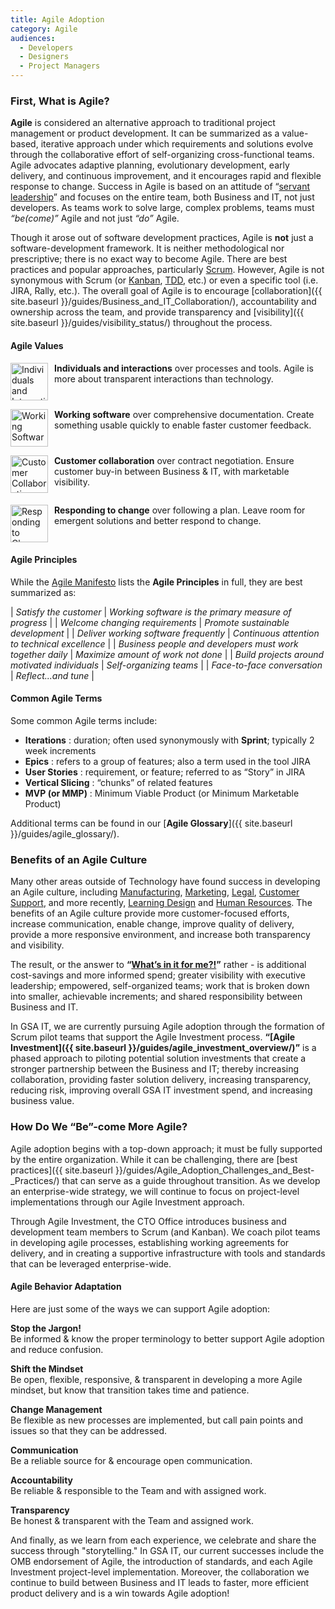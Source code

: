 ```yaml
---
title: Agile Adoption
category: Agile
audiences:
  - Developers
  - Designers
  - Project Managers
---
```


### First, What is Agile?

**Agile** is considered an alternative approach to traditional project management or product development. It can be summarized as a value-based, iterative approach under which requirements and solutions evolve through the collaborative effort of self-organizing cross-functional teams. Agile advocates adaptive planning, evolutionary development, early delivery, and continuous improvement, and it encourages rapid and flexible response to change. Success in Agile is based on an attitude of “[servant leadership](https://www.greenleaf.org/what-is-servant-leadership/)” and focuses on the entire team, both Business and IT, not just developers. As teams work to solve large, complex problems, teams must *“be(come)”* Agile and not just *“do”* Agile.

Though it arose out of software development practices, Agile is **not** just a software-development framework. It is neither methodological nor prescriptive; there is no exact way to become Agile. There are best practices and popular approaches, particularly [Scrum](https://www.scrum.org/). However, Agile is not synonymous with Scrum (or [Kanban](https://leankit.com/learn/kanban/what-is-kanban/), [TDD](https://www.agilealliance.org/glossary/tdd/), etc.) or even a specific tool (i.e. JIRA, Rally, etc.). The overall goal of Agile is to encourage [collaboration]({{ site.baseurl }}/guides/Business_and_IT_Collaboration/), accountability and ownership across the team, and provide transparency and [visibility]({{ site.baseurl }}/guides/visibility_status/) throughout the process.

#### Agile Values

<img src="{{ site.baseurl }}/img/guides/Individuals_and_Interactions.png"
  alt="Individuals and Interactions"
  style="float: left; width: 60px; margin-right: 10px;"> **Individuals and interactions** over processes and tools. Agile is more about transparent interactions than technology.
<div style="clear: both;"></div>

<img src="{{ site.baseurl }}/img/guides/Working_Software.png"
  alt="Working Software"
  style="float: left; width: 60px; margin-right: 10px;"> **Working software** over comprehensive documentation. Create something usable quickly to enable faster customer feedback.
<div style="clear: both;"></div>

<img src="{{ site.baseurl }}/img/guides/Customer_Collaboration.png"
  alt="Customer Collaboration"
  style="float: left; width: 60px; margin-right: 10px;"> **Customer collaboration** over contract negotiation. Ensure customer buy-in between Business & IT, with marketable visibility.
<div style="clear: both;"></div>

<img src="{{ site.baseurl }}/img/guides/Responding_to_Change.png"
  alt="Responding to Change"
  style="float: left; width: 60px; margin-right: 10px;"> **Responding to change** over following a plan. Leave room for emergent solutions and better respond to change.
<div style="clear: both;"></div>

#### Agile Principles
While the [Agile Manifesto](http://agilemanifesto.org/) lists the **Agile Principles** in full, they are best summarized as:

| *Satisfy the customer* | *Working software is the primary measure of progress* |
| *Welcome changing requirements* | *Promote sustainable development* |
| *Deliver working software frequently* | *Continuous attention to technical excellence* |
| *Business people and developers must work together daily* | *Maximize amount of work not done* |
| *Build projects around motivated individuals* | *Self-organizing teams* |
| *Face-to-face conversation* | *Reflect...and tune* |

#### Common Agile Terms
Some common Agile terms include:

* **Iterations** : duration; often used synonymously with **Sprint**; typically 2 week increments
* **Epics**	: refers to a group of features; also a term used in the tool JIRA
* **User Stories** : requirement, or feature; referred to as “Story” in JIRA
* **Vertical Slicing** : “chunks” of related features
* **MVP (or MMP)** : Minimum Viable Product (or Minimum Marketable Product)

Additional terms can be found in our [**Agile Glossary**]({{ site.baseurl }}/guides/agile_glossary/).

### Benefits of an Agile Culture
Many other areas outside of Technology have found success in developing an Agile culture, including [Manufacturing](http://www.fujitsu.com/global/documents/about/resources/publications/fstj/archives/vol43-1/paper16.pdf), [Marketing](http://agilemarketingmanifesto.org/), [Legal](http://www.abajournal.com/legalrebels/article/the_rise_of_the_agile_lawyer/), [Customer Support](http://www.award-entry.nl/2014/cases/klm/happy-to-help/), and more recently, [Learning Design](http://www.bottomlineperformance.com/what-is-agile-learning-design/) and [Human Resources](http://hr-gazette.com/hr-agile-manifesto/). The benefits of an Agile culture provide more customer-focused efforts, increase communication, enable change, improve quality of delivery, provide a more responsive environment, and increase both transparency and visibility.

The result, or the answer to **“[What’s in it for me?!](https://hbr.org/2016/05/embracing-agile)”** rather - is additional cost-savings and more informed spend; greater visibility with executive leadership; empowered, self-organized teams; work that is broken down into smaller, achievable increments; and shared responsibility between Business and IT.

In GSA IT, we are currently pursuing Agile adoption through the formation of Scrum pilot teams that support the Agile Investment process. **“[Agile Investment]({{ site.baseurl }}/guides/agile_investment_overview/)”** is a phased approach to piloting potential solution investments that create a stronger partnership between the Business and IT; thereby increasing collaboration, providing faster solution delivery, increasing transparency, reducing risk, improving overall GSA IT investment spend, and increasing business value.

### How Do We “Be”-come More Agile?
Agile adoption begins with a top-down approach; it must be fully supported by the entire organization. While it can be challenging, there are [best practices]({{ site.baseurl }}/guides/Agile_Adoption_Challenges_and_Best-_Practices/) that can serve as a guide throughout transition. As we develop an enterprise-wide strategy, we will continue to focus on project-level implementations through our Agile Investment approach.

Through Agile Investment, the CTO Office introduces business and development team members to Scrum (and Kanban). We coach pilot teams in developing agile processes, establishing working agreements for delivery, and in creating a supportive infrastructure with tools and standards that can be leveraged enterprise-wide.

#### Agile Behavior Adaptation
Here are just some of the ways we can support Agile adoption:

**Stop the Jargon!**  
Be informed & know the proper terminology to better support Agile adoption and reduce confusion.

**Shift the Mindset**  
Be open, flexible, responsive, & transparent in developing a more Agile mindset, but know that transition takes time and patience.

**Change Management**  
Be flexible as new processes are implemented, but call pain points and issues so that they can be addressed.

**Communication**  
Be a reliable source for & encourage open communication.

**Accountability**  
Be reliable & responsible to the Team and with assigned work.

**Transparency**  
Be honest & transparent with the Team and assigned work.

And finally, as we learn from each experience, we celebrate and share the success through "storytelling." In GSA IT, our current successes include the OMB endorsement of Agile, the introduction of standards, and each Agile Investment project-level implementation. Moreover, the collaboration we continue to build between Business and IT leads to faster, more efficient product delivery and is a win towards Agile adoption!
